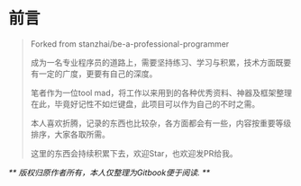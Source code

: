 # 前言

> Forked from stanzhai/be-a-professional-programmer
>
> 成为一名专业程序员的道路上，需要坚持练习、学习与积累，技术方面既要有一定的广度，更要有自己的深度。
>
> 笔者作为一位tool mad，将工作以来用到的各种优秀资料、神器及框架整理在此，毕竟好记性不如烂键盘，此项目可以作为自己的不时之需。
>
> 本人喜欢折腾，记录的东西也比较杂，各方面都会有一些，内容按重要等级排序，大家各取所需。
>
> 这里的东西会持续积累下去，欢迎Star，也欢迎发PR给我。

_** 版权归原作者所有，本人仅整理为Gitbook便于阅读. **_  


